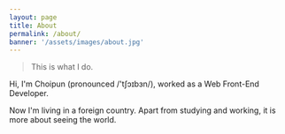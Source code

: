 ```yaml
---
layout: page
title: About
permalink: /about/
banner: '/assets/images/about.jpg'
---
```


> This is what I do.

Hi, I'm Choipun (pronounced /'tʃɔɪbɜn/), worked as a Web Front-End Developer.

Now I'm living in a foreign country. Apart from studying and working, it is more about seeing the world.

[Echo]: http://www.app-echo.com/#/